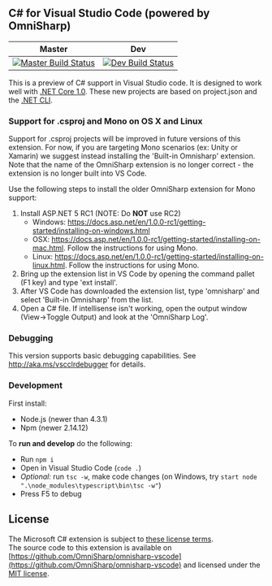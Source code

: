 ## C# for Visual Studio Code (powered by OmniSharp)

|Master|Dev|
|:--:|:--:|
|[![Master Build Status](https://travis-ci.org/OmniSharp/omnisharp-vscode.svg?branch=master)](https://travis-ci.org/OmniSharp/omnisharp-vscode)|[![Dev Build Status](https://travis-ci.org/OmniSharp/omnisharp-vscode.svg?branch=dev)](https://travis-ci.org/OmniSharp/omnisharp-vscode)|

This is a preview of C# support in Visual Studio code. It is designed to work well with [.NET Core 1.0](http://dotnet.github.io/). 
These new projects are based on project.json and the [.NET CLI](https://dotnet.github.io/getting-started/).

### Support for .csproj and Mono on OS X and Linux

Support for .csproj projects will be improved in future versions of this extension. For now, if you are targeting Mono scenarios (ex: Unity or Xamarin) we suggest instead installing the 'Built-in Omnisharp' extension. Note that the name of the OmniSharp extension is no longer correct - the extension is no longer built into VS Code.

Use the following steps to install the older OmniSharp extension for Mono support:

1. Install ASP.NET 5 RC1 (NOTE: Do **NOT** use RC2)
    * Windows: https://docs.asp.net/en/1.0.0-rc1/getting-started/installing-on-windows.html
    * OSX: https://docs.asp.net/en/1.0.0-rc1/getting-started/installing-on-mac.html. Follow the instructions for using Mono.
    * Linux: https://docs.asp.net/en/1.0.0-rc1/getting-started/installing-on-linux.html. Follow the instructions for using Mono.
2. Bring up the extension list in VS Code by opening the command pallet (F1 key) and type 'ext install'.
3. After VS Code has downloaded the extension list, type 'omnisharp' and select 'Built-in Omnisharp' from the list.
4. Open a C# file. If intellisense isn't working, open the output window (View->Toggle Output) and look at the 'OmniSharp Log'.

### Debugging
This version supports basic debugging capabilities.
See http://aka.ms/vscclrdebugger for details.

### Development

First install:
* Node.js (newer than 4.3.1)
* Npm (newer 2.14.12)

To **run and develop** do the following:

* Run `npm i`
* Open in Visual Studio Code (`code .`)
* *Optional:* run `tsc -w`, make code changes (on Windows, try `start node ".\node_modules\typescript\bin\tsc -w"`)
* Press F5 to debug

## License  
The Microsoft C# extension is subject to [these license terms](RuntimeLicenses/license.txt).  
The source code to this extension is available on [https://github.com/OmniSharp/omnisharp-vscode](https://github.com/OmniSharp/omnisharp-vscode) and licensed under the [MIT license](LICENSE.txt).  
